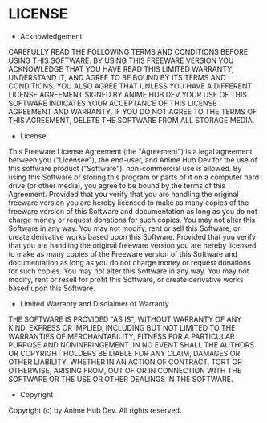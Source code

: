 # LICENSE

- Acknowledgement

CAREFULLY READ THE FOLLOWING TERMS AND CONDITIONS BEFORE USING THIS SOFTWARE. BY USING THIS FREEWARE VERSION YOU ACKNOWLEDGE THAT YOU HAVE READ THIS LIMITED WARRANTY, UNDERSTAND IT, AND AGREE TO BE BOUND BY ITS TERMS AND CONDITIONS. YOU ALSO AGREE THAT UNLESS YOU HAVE A DIFFERENT LICENSE AGREEMENT SIGNED BY ANIME HUB DEV YOUR USE OF THIS SOFTWARE INDICATES YOUR ACCEPTANCE OF THIS LICENSE AGREEMENT AND WARRANTY. IF YOU DO NOT AGREE TO THE TERMS OF THIS AGREEMENT, DELETE THE SOFTWARE FROM ALL STORAGE MEDIA.

- License

This Freeware License Agreement (the "Agreement") is a legal agreement between you ("Licensee"), the end-user, and Anime Hub Dev for the use of this software product ("Software"). non-commercial use is allowed. By using this Software or storing this program or parts of it on a computer hard drive (or other media), you agree to be bound by the terms of this Agreement. Provided that you verify that you are handling the original freeware version you are hereby licensed to make as many copies of the freeware version of this Software and documentation as long as you do not charge money or request donations for such copies. You may not alter this Software in any way. You may not modify, rent or sell this Software, or create derivative works based upon this Software.
Provided that you verify that you are handling the original freeware version you are hereby licensed to make as many copies of the Freeware version of this Software and documentation as long as you do not charge money or request donations for such copies. You may not alter this Software in any way. You may not modify, rent or resell for profit this Software, or create derivative works based upon this Software. 

- Limited Warranty and Disclaimer of Warranty

THE SOFTWARE IS PROVIDED "AS IS", WITHOUT WARRANTY OF ANY KIND, EXPRESS OR IMPLIED, INCLUDING BUT NOT LIMITED TO THE WARRANTIES OF MERCHANTABILITY, FITNESS FOR A PARTICULAR PURPOSE AND NONINFRINGEMENT. IN NO EVENT SHALL THE AUTHORS OR COPYRIGHT HOLDERS BE LIABLE FOR ANY CLAIM, DAMAGES OR OTHER LIABILITY, WHETHER IN AN ACTION OF CONTRACT, TORT OR OTHERWISE, ARISING FROM, OUT OF OR IN CONNECTION WITH THE SOFTWARE OR THE USE OR OTHER DEALINGS IN THE SOFTWARE.

- Copyright

Copyright (c) by Anime Hub Dev. All rights reserved. 
